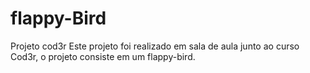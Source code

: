 # flappy-Bird
Projeto cod3r
Este projeto foi realizado em sala de aula junto ao curso Cod3r, o projeto consiste em um flappy-bird. 
